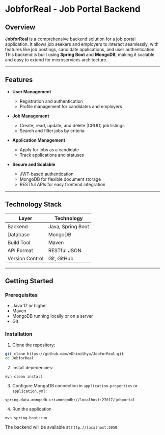 # JobforReal - Job Portal Backend

## Overview
**JobforReal** is a comprehensive backend solution for a job portal application. It allows job seekers and employers to interact seamlessly, with features like job postings, candidate applications, and user authentication. This backend is built using **Spring Boot** and **MongoDB**, making it scalable and easy to extend for microservices architecture.

---

## Features

- **User Management**
  - Registration and authentication
  - Profile management for candidates and employers

- **Job Management**
  - Create, read, update, and delete (CRUD) job listings
  - Search and filter jobs by criteria

- **Application Management**
  - Apply for jobs as a candidate
  - Track applications and statuses

- **Secure and Scalable**
  - JWT-based authentication
  - MongoDB for flexible document storage
  - RESTful APIs for easy frontend integration

---

## Technology Stack

| Layer          | Technology                |
|----------------|---------------------------|
| Backend        | Java, Spring Boot         |
| Database       | MongoDB                   |
| Build Tool     | Maven                     |
| API Format     | RESTful JSON              |
| Version Control| Git, GitHub               |

---

## Getting Started

### Prerequisites

- Java 17 or higher
- Maven
- MongoDB running locally or on a server
- Git

### Installation

1. Clone the repository:

```bash
git clone https://github.com/vDhinithya/JobforReal.git
cd JobforReal
 ```

2. Install depedencies:

``` 
mvn clean install

```
3. Configure MongoDB connection in ```application.properties``` or ```application.yml```:
```
spring.data.mongodb.uri=mongodb://localhost:27017/jobportal

```
4. Run the application
```
mvn spring-boot:run
 ```
The backend will be available at ``` http://localhost:5050 ```
